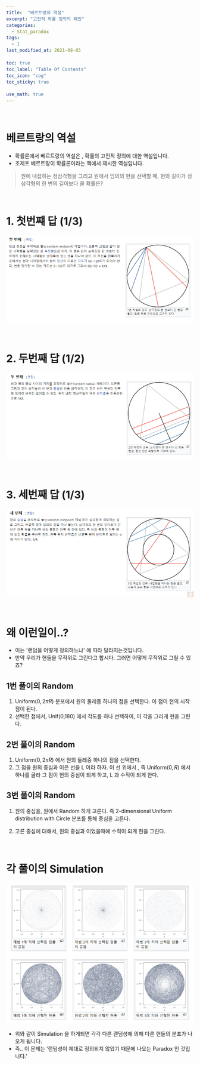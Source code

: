 ```yaml
---
title:  "베르트랑의 역설"
excerpt: "고전적 확률 정의의 폐인"
categories:
  - Stat_paradox
tags:
  - 1
last_modified_at: 2021-08-05

toc: true
toc_label: "Table Of Contents"
toc_icon: "cog"
toc_sticky: true

use_math: true
---
```


<br>

# 베르트랑의 역설

- 확률론에서 베르트랑의 역설은 , 확률의 고전적 정의에 대한 역설입니다.
- 조제프 베르트랑이 확률론이라는 책에서 제시한 역설입니다.

> 원에 내접하는 정삼각형을 그리고 원에서 임의의 현을 선택할 때, 현의 길이가 정삼각형의 한 변의 길이보다 클 확률은?

<br>

# 1. 첫번쨰 답 (1/3)

![png](/assets/images/Stat/30_1.png)

<br>

# 2. 두번째 답 (1/2)

![png](/assets/images/Stat/30_2.png)

<br>

# 3. 세번째 답 (1/3)

![png](/assets/images/Stat/30_3.png)

<br>

# 왜 이런일이..?

- 이는 '랜덤을 어떻게 정의하느냐' 에 따라 달라지는것입니다. 
- 만약 우리가 현들을 무작위로 그린다고 합시다. 그러면 어떻게 무작위로 그릴 수 있죠? 

## 1번 풀이의 Random

1. Uniform($0,2\pi R$) 분포에서 원의 둘레중 하나의 점을 선택한다. 이 점이 현의 시작점이 된다.
2. 선택한 점에서, Unif(0,180) 에서 각도를 하나 선택하여, 이 각을 그리게 현을 그린다.  

## 2번 풀이의 Random 

1. Uniform($0,2\pi R$) 에서 원의 둘레중 하나의 점을 선택한다. 
2. 그 점을 원의 중심과 이은 선을 L 이라 하자. 이 선 위에서 , 즉 Uniform($0,R$) 에서 하나를 골라 그 점이 현의 중심이 되게 하고, L 과 수직이 되게 한다.  

## 3번 풀이의 Random

1. 원의 중심을, 원에서 Random 하게 고른다. 즉 2-dimensional Uniform distribution with Circle 분포를 통해 중심을 고른다. 

2. 고른 중심에 대해서, 원의 중심과 이었을때에 수직이 되게 현을 그린다. 

<br>

# 각 풀이의 Simulation

![png](/assets/images/Stat/30_4.png)

- 위와 같이 Simulation 을 하게되면 각각 다른 랜덤성에 의해 다른 현들의 분포가 나오게 됩니다. 
- 즉.. 이 문제는 '랜덤성이 제대로 정의되지 않았기 때문에 나오는 Paradox 인 것입니다.'
